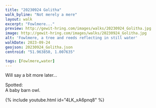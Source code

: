 ```yaml
---
title: "20230924 Golitha"
walk_byline: "Not merely a mere"
layout: walk
excerpt: "Fowlmere..."
preview: http://gewit-hring.com/images/walks/20230924_Golitha.jpg
image: http://gewit-hring.com/images/walks/20230924_Golitha.jpg
alt: 'Fowlmere, a tree and reeds reflecting in still water'
walkDate: 2023-09-24
geojson: 20230924_Golitha.json
centroid: "51.963850, 1.007635"

tags: [Fowlmere,water]
---
```

Will say a bit more later...


Spotted:   
A baby barn owl.

{% include youtube.html id="4LK_xA6pnq8" %} 

